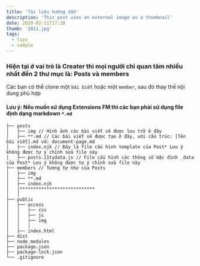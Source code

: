 ```yaml
---
title: 'Tài liệu hướng dẫn'
description: 'This post uses an external image as a thumbnail'
date: 2020-02-11T17:30
thumb: '2011.jpg'
tags:
  - tips
  - sample
---
```


### Hiện tại ở vai trò là Creater thì mọi người chỉ quan tâm nhiều nhất đến 2 thư mục là: Posts và members

Các bạn có thể clone một `bài biết` hoặc một `member`, sau đó thay thế nội dung phù hợp

#### Lưu ý: Nếu muốn sử dụng Extensions FM thì các bạn phải sử dụng file định dạng markdown `*.md`

```
├── posts
│   ├── img // Hình ảnh các bài viết sẽ được lưu trữ ở đây
│   ├── **.md // Các bài viết sẽ được tạo ở đây, với cấu trúc: [Tên bài viết].md vd: document-page.md
│   ├── index.njk // Đây là file cấu hình template của Post* Lưu ý không được tự ý chỉnh sửa file này
│   ├── posts.11tydata.js // File cấu hình các thông số mặc đình _data của Post* Lưu ý không được tự ý chỉnh sửa file này
├── members // Tương tự như của Posts
│   ├── img
│   ├── **.md
│   ├── index.njk
│   │****************************
│   │
├── public
│   ├── access
│   │   ├── css
│   │   ├── js
│   │   ├── img
│   │   │
│   ├── index.html
├── dist
├── node_modules
├── package.json
├── package-lock.json
└── .gitignore
```
